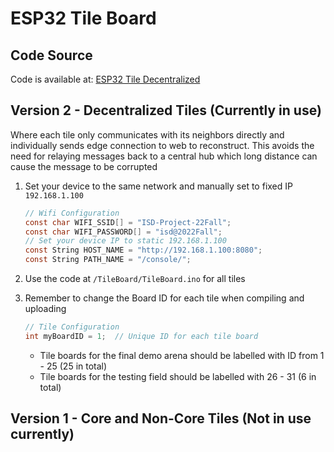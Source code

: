 # ESP32 Tile Board

## Code Source
Code is available at: [ESP32 Tile Decentralized](https://github.com/ISD-IoT-eduation/esp32TileDecentralized)

## Version 2 - Decentralized Tiles (Currently in use)
Where each tile only communicates with its neighbors directly and individually sends edge connection to web to reconstruct. This avoids the need for relaying messages back to a central hub which long distance can cause the message to be corrupted

1. Set your device to the same network and manually set to fixed IP `192.168.1.100`

    ```c
    // Wifi Configuration
    const char WIFI_SSID[] = "ISD-Project-22Fall";
    const char WIFI_PASSWORD[] = "isd@2022Fall";
    // Set your device IP to static 192.168.1.100
    const String HOST_NAME = "http://192.168.1.100:8080";
    const String PATH_NAME = "/console/";
    ```

2. Use the code at `/TileBoard/TileBoard.ino` for all tiles
3. Remember to change the Board ID for each tile when compiling and uploading
    ```c
    // Tile Configuration
    int myBoardID = 1;  // Unique ID for each tile board
    ```
    - Tile boards for the final demo arena should be labelled with ID from 1 - 25 (25 in total)
    - Tile boards for the testing field should be labelled with 26 - 31 (6 in total)

    
## Version 1 - Core and Non-Core Tiles (Not in use currently)

